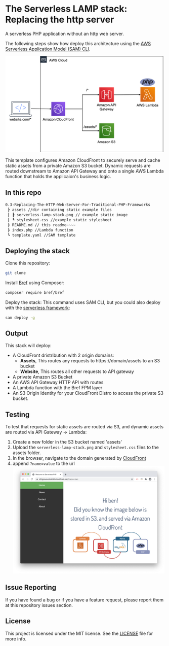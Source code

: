 # The Serverless LAMP stack: Replacing the http server

A serverless PHP application without an http web server.

The following steps show how deploy this architecture using the [AWS Serverless Application Model (SAM) CLI](https://aws.amazon.com/serverless/sam/).

![Serverless architecture](../repository-resources/cloudFrontRouting.png "Serverless architecture")

This template configures Amazon CloudFront to securely serve and cache static assets from a private Amazon S3 bucket. Dynamic requests are routed downstream to Amazon API Gateway and onto a single AWS Lambda function that holds the applicaion's business logic.

## In this repo

```~~~
0.3-Replacing-The-HTTP-Web-Server-For-Traditional-PHP-Frameworks 
 ┣ assets //dir containing static example files
 ┃ ┣ serverless-lamp-stack.png // example static image 
 ┃ ┗ stylesheet.css //example static stylesheet
 ┣ README.md // this readme~~~~
 ┣ index.php //Lambda function
 ┗ template.yaml //SAM template

```

## Deploying the stack

Clone this repository:

```bash
git clone
```

Install [Bref](https://github.com/brefphp/bref) using Composer:

```bash
composer require bref/bref
```

Deploy the stack: This command uses SAM CLI, but you could also deploy with the [serverless framework](https://www.serverless.com/):

```bash
sam deploy -g
```

## Output

This stack will deploy:

* A CloudFront dristribution with 2 origin domains:
  * **Assets**, This routes any requests to https://domain/assets to an S3 bucket
  * **Website**, This routes all other requests to API gateway
* A private Amazon S3 Bucket
* An AWS API Gateway HTTP API with routes
* A Lambda function with the Bref FPM layer
* An S3 Origin Identity for your CloudFront Distro to access the private S3 bucket.

## Testing

To test that requests for static assets are routed via S3, and dynamic assets are routed via API Gateway -> Lambda:

1. Create a new folder in the S3 bucket named 'assets'
2. Upload the `serverless-lamp-stack.png` and `stylesheet.css` files to the assets folder.
3. In the browser, navigate to the domain generated by [CloudFront](https://aws.amazon.com/cloudfront/)
4. append `?name=value` to the url
   ![Example screenshot](../repository-resources/webpagess.png "Example screenshot]")

## Issue Reporting

If you have found a bug or if you have a feature request, please report them at this repository issues section.

## License

This project is licensed under the MIT license. See the [LICENSE](../LICENSE) file for more info.
